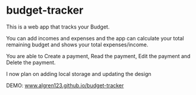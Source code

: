 # budget-tracker

This is a web app that tracks your Budget.

You can add incomes and expenses and the app can calculate your total remaining budget and shows your total expenses/income.

You are able to Create a payment, Read the payment, Edit the payment and Delete the payment.

I now plan on adding local storage and updating the design

DEMO: www.algren123.github.io/budget-tracker
